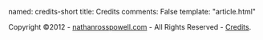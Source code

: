 named: credits-short
title: Credits 
comments: False
template: "article.html"

Copyright ©2012 - [nathanrosspowell.com][home] - All Rights Reserved - [Credits][credits].

[home]: http://nathanrosspowell.com "Home"
[credits]: http://nathanrosspowell.com/credits "Nathan's credits"
